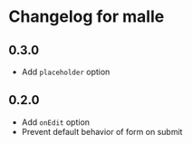 # Changelog for malle

## 0.3.0

* Add `placeholder` option

## 0.2.0

* Add `onEdit` option
* Prevent default behavior of form on submit
